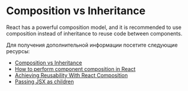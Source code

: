 # Composition vs Inheritance

React has a powerful composition model, and it is recommended to use composition instead of inheritance to reuse code between components.

Для получения дополнительной информации посетите следующие ресурсы:

- [Composition vs Inheritance](https://reactjs.org/docs/composition-vs-inheritance.html)
- [How to perform component composition in React](https://www.robinwieruch.de/react-component-composition/)
- [Achieving Reusability With React Composition](https://formidable.com/blog/2021/react-composition/)
- [Passing JSX as children](https://react.dev/learn/passing-props-to-a-component#passing-jsx-as-children)